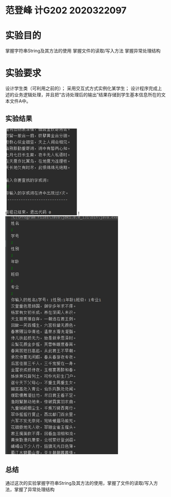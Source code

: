 
# 范登峰 计G202 2020322097
# 实验目的
掌握字符串String及其方法的使用
掌握文件的读取/写入方法
掌握异常处理结构

# 实验要求
设计学生类（可利用之前的）；
采用交互式方式实例化某学生；
设计程序完成上述的业务逻辑处理，并且把“古诗处理后的输出”结果存储到学生基本信息所在的文本文件A中。





## 实验结果
!<img src="a (1).png">
!<img src="a (2).png">






## 总结
通过这次的实验掌握字符串String及其方法的使用，掌握了文件的读取/写入方法，掌握了异常处理结构
